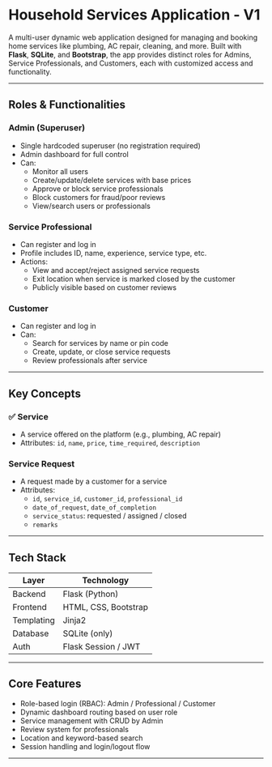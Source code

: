 #  Household Services Application - V1

A multi-user dynamic web application designed for managing and booking home services like plumbing, AC repair, cleaning, and more. Built with **Flask**, **SQLite**, and **Bootstrap**, the app provides distinct roles for Admins, Service Professionals, and Customers, each with customized access and functionality.

---

##  Roles & Functionalities

###  Admin (Superuser)
- Single hardcoded superuser (no registration required)
- Admin dashboard for full control
- Can:
  - Monitor all users
  - Create/update/delete services with base prices
  - Approve or block service professionals
  - Block customers for fraud/poor reviews
  - View/search users or professionals

###  Service Professional
- Can register and log in
- Profile includes ID, name, experience, service type, etc.
- Actions:
  - View and accept/reject assigned service requests
  - Exit location when service is marked closed by the customer
  - Publicly visible based on customer reviews

###  Customer
- Can register and log in
- Can:
  - Search for services by name or pin code
  - Create, update, or close service requests
  - Review professionals after service

---

##  Key Concepts

### ✅ Service
- A service offered on the platform (e.g., plumbing, AC repair)
- Attributes: `id`, `name`, `price`, `time_required`, `description`

###  Service Request
- A request made by a customer for a service
- Attributes:
  - `id`, `service_id`, `customer_id`, `professional_id`
  - `date_of_request`, `date_of_completion`
  - `service_status`: requested / assigned / closed
  - `remarks`

---

##  Tech Stack

| Layer         | Technology             |
|---------------|------------------------|
| Backend       | Flask (Python)         |
| Frontend      | HTML, CSS, Bootstrap   |
| Templating    | Jinja2                 |
| Database      | SQLite (only)          |
| Auth          | Flask Session / JWT    |

---

##  Core Features

- Role-based login (RBAC): Admin / Professional / Customer
- Dynamic dashboard routing based on user role
- Service management with CRUD by Admin
- Review system for professionals
- Location and keyword-based search
- Session handling and login/logout flow

---
